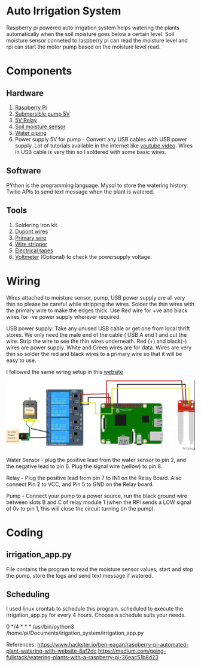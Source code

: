 # Auto Irrigation System

  Raspberry pi powered auto irrigation system helps watering the plants automatically when the soil moisture goes below a certain level. Soil moisture sensor conneted to raspberry pi can read the moisture level and rpi can start the motor pump based on the moisture level read. 
  
# Components
## Hardware

1. [Raspberry Pi](https://www.amazon.com/CanaKit-Raspberry-Power-Supply-Listed/dp/B07BC6WH7V/ref=sr_1_8?dchild=1&keywords=rpi+3&qid=1605555879&s=electronics&sr=1-8)
2. [Submersible pump 5V](https://www.amazon.com/gp/product/B07BHD6KXS/ref=ppx_yo_dt_b_asin_title_o00_s00?ie=UTF8&psc=1)
3. [5V Relay](https://www.amazon.com/gp/product/B0057OC5O8/ref=ppx_yo_dt_b_asin_title_o00_s00?ie=UTF8&psc=1)
4. [Soil moisture sensor](https://www.amazon.com/gp/product/B00ZR3B60I/ref=ppx_yo_dt_b_asin_title_o00_s00?ie=UTF8&psc=1)
5. [Water piping](https://www.lowes.com/pd/EZ-FLO-5-16-in-Inner-Diameter-x-20-ft-PVC-Clear-Vinyl-Tubing/1000365029)
6. Power supply 5V for pump - Convert any USB cables with USB power supply. Lot of tutorials available in the internet like [youtube video](https://www.youtube.com/watch?v=j2HFww2PGdQ). Wires in USB cable is very thin so I soldered with some basic wires. 

## Software

PYthon is the programming language.
Mysql to store the watering history. 
Twilio APIs to send text message when the plant is watered. 

## Tools

1. Soldering Iron kit
2. [Dupont wires](https://www.amazon.com/gp/product/B01EV70C78/ref=ppx_yo_dt_b_asin_title_o00_s00?ie=UTF8&psc=1)
3. [Primary wire](https://www.amazon.com/American-Aluminum-Primary-Amplifier-Available/dp/B07D73ZRDP/ref=sr_1_16?dchild=1&keywords=primary+wire&qid=1605556801&sr=8-16)
4. [Wire stripper](https://www.amazon.com/Mr-Stripper-Stripping-Crimping-Electrical/dp/B086V5M1B4/ref=sr_1_23?dchild=1&keywords=wire+stripper&qid=1605556844&sr=8-23)
5. [Electrical tapes](https://www.amazon.com/Scotch-Super-Vinyl-Electrical-Tape/dp/B00004WCCL/ref=sr_1_3?dchild=1&keywords=electrical+tape&qid=1605556901&sr=8-3)
6. [Voltmeter](https://www.amazon.com/WeePro-Vpro850L-Multimeter-Voltmeter-Continuity/dp/B07VHC1NMC/ref=sxin_10_ac_d_pm?ac_md=1-0-VW5kZXIgJDI1-ac_d_pm&crid=3JGQ8UABZGDLU&cv_ct_cx=multimeter&dchild=1&keywords=multimeter&pd_rd_i=B07VHC1NMC&pd_rd_r=19be1095-9852-4053-98d5-1a075bef352f&pd_rd_w=u3Lzj&pd_rd_wg=b6vV5&pf_rd_p=68f25c26-6854-442e-9296-f746545e76bb&pf_rd_r=27FXN73QEVYQ6N116ZW5&psc=1&qid=1605557028&sprefix=multi%2Caps%2C211&sr=1-1-22d05c05-1231-4126-b7c4-3e7a9c0027d0) (Optional) to check the powersupply voltage.


# Wiring

Wires attached to moisture sensor, pump, USB power supply are all very thin so please be careful while stripping the wires. Solder the thin wires with the primary wire to make the edges thick. Use Red wire for +ve and black wires for -ve power supply wherever required. 

USB power supply: Take any unused USB cable or get one from local thrift stores. We only need the male end of the cable ( USB A end ) and cut the wire. Strip the wire to see the thin wires underneath. Red (+) and black(-) wires are power supply. White and Green wires are for data. Wires are very thin so solder the red and black wires to a primary wire so that it will be easy to use. 

I followed the same wiring setup in this [website](https://www.hackster.io/ben-eagan/raspberry-pi-automated-plant-watering-with-website-8af2dc)

![Wiring](https://github.com/mahesh-saravana/blobstore/blob/master/images/circuit_wiring.png)

Water Sensor - plug the positive lead from the water sensor to pin 2, and the negative lead to pin 6. Plug the signal wire (yellow) to pin 8.

Relay - Plug the positive lead from pin 7 to IN1 on the Relay Board. Also connect Pin 2 to VCC, and Pin 5 to GND on the Relay board.

Pump - Connect your pump to a power source, run the black ground wire between slots B and C of relay module 1 (when the RPi sends a LOW signal of 0v to pin 1, this will close the circuit turning on the pump).


# Coding

## irrigation_app.py

File contains the program to read the moisture sensor values, start and stop the pump, store the logs and send text message if watered. 

## Scheduling

I used linux crontab to schedule this program. scheduled to execute the irrigation_app.py for every 4 hours. Choose a schedule suits your needs. 

0 */4 * * * /usr/bin/python3 /home/pi/Documents/irigation_system/irrigation_app.py





References: https://www.hackster.io/ben-eagan/raspberry-pi-automated-plant-watering-with-website-8af2dc
            https://medium.com/going-fullstack/watering-plants-with-a-raspberry-pi-36eac51b8d23
            


